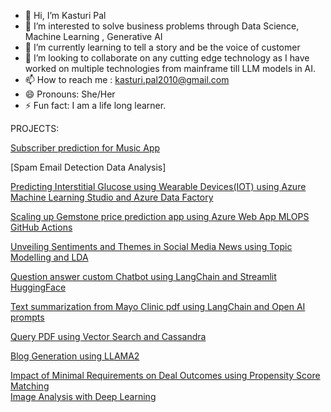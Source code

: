 - 👋 Hi, I’m Kasturi Pal
- 👀 I’m interested to solve business problems through Data Science, Machine Learning , Generative AI
- 🌱 I’m currently learning to tell a story and be the voice of customer
- 💞️ I’m looking to collaborate on any cutting edge technology as I have worked on multiple technologies from mainframe till LLM models in AI.
- 📫 How to reach me : kasturi.pal2010@gmail.com
- 😄 Pronouns: She/Her
- ⚡ Fun fact: I am a life long learner.

<!---
palkast/palkast is a ✨ special ✨ repository because its `README.md` (this file) appears on your GitHub profile.
You can click the Preview link to take a look at your changes.
--->
PROJECTS:

[Subscriber prediction for Music App](https://github.com/palkast/Predictive-Analysis-Marketing-Campaign/tree/main)

[Spam Email Detection Data Analysis]

[Predicting Interstitial Glucose using Wearable Devices(IOT) using Azure Machine Learning Studio and Azure Data Factory](https://github.com/palkast/team8trendsmarket2023)

[Scaling up Gemstone price prediction app using Azure Web App MLOPS GitHub Actions](https://github.com/palkast/mlregression)

[Unveiling Sentiments and Themes in Social Media News using Topic Modelling and LDA](https://github.com/palkast/Unveiling-Sentiments-and-Themes-in-Social-Media-News-using-Topic-Modeling)

[Question answer custom Chatbot using LangChain and Streamlit HuggingFace](https://github.com/palkast/LangchainQ-AChatbot_HuggingFace)

[Text summarization from Mayo Clinic pdf using LangChain and Open AI prompts](https://github.com/palkast/Text-Summarization-using-Langchain-and-Open-AI-LLMs-)

[Query PDF using Vector Search and Cassandra](https://github.com/palkast/PDFVectorQuery)

[Blog Generation using LLAMA2](https://github.com/palkast/Blog_generation_LLM_App_LLAMA2)

[Impact of Minimal Requirements on Deal Outcomes using Propensity Score Matching](https://github.com/palkast/Causal-Inference-using-Propensity-Score-Matching)                                                                                      
[Image Analysis with Deep Learning](https://github.com/palkast/DeepNeuralNetwork_Transfer_Learning_ImageRepresentation)


